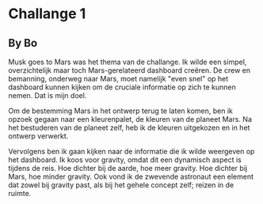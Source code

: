 # Challange 1

## By Bo

Musk goes to Mars was het thema van de challange. Ik wilde een simpel, overzichtelijk maar toch Mars-gerelateerd dashboard creëren. De crew en bemanning, onderweg naar Mars, moet namelijk "even snel" op het dashboard kunnen kijken om de cruciale informatie op zich te kunnen nemen. Dat is mijn doel.

Om de bestemming Mars in het ontwerp terug te laten komen, ben ik opzoek gegaan naar een kleurenpalet, de kleuren van de planeet Mars. Na het bestuderen van de planeet zelf, heb ik de kleuren uitgekozen en in het ontwerp verwerkt. 

Vervolgens ben ik gaan kijken naar de informatie die ik wilde weergeven op het dashboard. Ik koos voor gravity, omdat dit een dynamisch aspect is tijdens de reis. Hoe dichter bij de aarde, hoe meer gravity. Hoe dichter bij Mars, hoe minder gravity. Ook vond ik de zwevende astronaut een element dat zowel bij gravity past, als bij het gehele concept zelf; reizen in de ruimte.